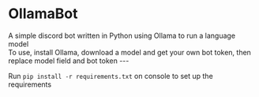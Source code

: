 # OllamaBot

A simple discord bot written in Python using Ollama to run a language model  
To use, install Ollama, download a model and get your own bot token, then replace model field and bot token ---

Run ```pip install -r requirements.txt``` on console to set up the requirements
